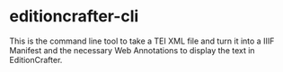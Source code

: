 # editioncrafter-cli

This is the command line tool to take a TEI XML file and turn it into a IIIF Manifest and the necessary Web Annotations to display the text in EditionCrafter.
